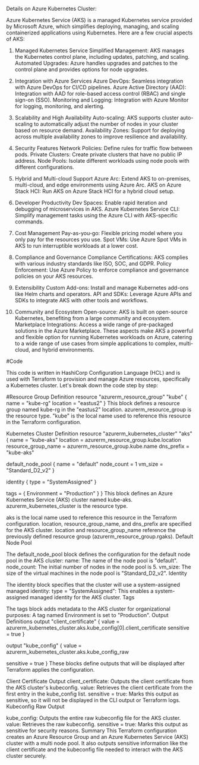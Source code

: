 Details on Azure Kubernetes Cluster:

Azure Kubernetes Service (AKS) is a managed Kubernetes service provided by Microsoft Azure, which simplifies deploying, managing, and scaling containerized applications using Kubernetes. Here are a few crucial aspects of AKS:

1. Managed Kubernetes Service
Simplified Management: AKS manages the Kubernetes control plane, including updates, patching, and scaling.
Automated Upgrades: Azure handles upgrades and patches to the control plane and provides options for node upgrades.

2. Integration with Azure Services
Azure DevOps: Seamless integration with Azure DevOps for CI/CD pipelines.
Azure Active Directory (AAD): Integration with AAD for role-based access control (RBAC) and single sign-on (SSO).
Monitoring and Logging: Integration with Azure Monitor for logging, monitoring, and alerting.

3. Scalability and High Availability
Auto-scaling: AKS supports cluster auto-scaling to automatically adjust the number of nodes in your cluster based on resource demand.
Availability Zones: Support for deploying across multiple availability zones to improve resilience and availability.

4. Security Features
Network Policies: Define rules for traffic flow between pods.
Private Clusters: Create private clusters that have no public IP address.
Node Pools: Isolate different workloads using node pools with different configurations.

5. Hybrid and Multi-cloud Support
Azure Arc: Extend AKS to on-premises, multi-cloud, and edge environments using Azure Arc.
AKS on Azure Stack HCI: Run AKS on Azure Stack HCI for a hybrid cloud setup.

6. Developer Productivity
Dev Spaces: Enable rapid iteration and debugging of microservices in AKS.
Azure Kubernetes Service CLI: Simplify management tasks using the Azure CLI with AKS-specific commands.

7. Cost Management
Pay-as-you-go: Flexible pricing model where you only pay for the resources you use.
Spot VMs: Use Azure Spot VMs in AKS to run interruptible workloads at a lower cost.

8. Compliance and Governance
Compliance Certifications: AKS complies with various industry standards like ISO, SOC, and GDPR.
Policy Enforcement: Use Azure Policy to enforce compliance and governance policies on your AKS resources.

9. Extensibility
Custom Add-ons: Install and manage Kubernetes add-ons like Helm charts and operators.
API and SDKs: Leverage Azure APIs and SDKs to integrate AKS with other tools and workflows.

10. Community and Ecosystem
Open-source: AKS is built on open-source Kubernetes, benefiting from a large community and ecosystem.
Marketplace Integrations: Access a wide range of pre-packaged solutions in the Azure Marketplace.
These aspects make AKS a powerful and flexible option for running Kubernetes workloads on Azure, catering to a wide range of use cases from simple applications to complex, multi-cloud, and hybrid environments.



#Code

This code is written in HashiCorp Configuration Language (HCL) and is used with Terraform to provision and manage Azure resources, specifically a Kubernetes cluster. Let's break down the code step by step:

#Resource Group Definition
resource "azurerm_resource_group" "kube" {
  name     = "kube-rg"
  location = "eastus2"
}
This block defines a resource group named kube-rg in the "eastus2" location.
azurerm_resource_group is the resource type.
"kube" is the local name used to reference this resource in the Terraform configuration.

Kubernetes Cluster Definition
resource "azurerm_kubernetes_cluster" "aks" {
  name                = "kube-aks"
  location            = azurerm_resource_group.kube.location
  resource_group_name = azurerm_resource_group.kube.name
  dns_prefix          = "kube-aks"

  default_node_pool {
    name       = "default"
    node_count = 1
    vm_size    = "Standard_D2_v2"
  }

  identity {
    type = "SystemAssigned"
  }

  tags = {
    Environment = "Production"
  }
}
This block defines an Azure Kubernetes Service (AKS) cluster named kube-aks.
azurerm_kubernetes_cluster is the resource type.

aks is the local name used to reference this resource in the Terraform configuration.
location, resource_group_name, and dns_prefix are specified for the AKS cluster.
location and resource_group_name reference the previously defined resource group (azurerm_resource_group.rgaks).
Default Node Pool

The default_node_pool block defines the configuration for the default node pool in the AKS cluster:
name: The name of the node pool is "default".
node_count: The initial number of nodes in the node pool is 5.
vm_size: The size of the virtual machines in the node pool is "Standard_D2_v2".
Identity

The identity block specifies that the cluster will use a system-assigned managed identity:
type = "SystemAssigned": This enables a system-assigned managed identity for the AKS cluster.
Tags

The tags block adds metadata to the AKS cluster for organizational purposes:
A tag named Environment is set to "Production".
Output Definitions
output "client_certificate" {
  value     = azurerm_kubernetes_cluster.aks.kube_config[0].client_certificate
  sensitive = true
}

output "kube_config" {
  value = azurerm_kubernetes_cluster.aks.kube_config_raw

  sensitive = true
}
These blocks define outputs that will be displayed after Terraform applies the configuration.

Client Certificate Output
client_certificate: Outputs the client certificate from the AKS cluster's kubeconfig.
value: Retrieves the client certificate from the first entry in the kube_config list.
sensitive = true: Marks this output as sensitive, so it will not be displayed in the CLI output or Terraform logs.
Kubeconfig Raw Output

kube_config: Outputs the entire raw kubeconfig file for the AKS cluster.
value: Retrieves the raw kubeconfig.
sensitive = true: Marks this output as sensitive for security reasons.
Summary
This Terraform configuration creates an Azure Resource Group and an Azure Kubernetes Service (AKS) cluster with a multi node pool. It also outputs sensitive information like the client certificate and the kubeconfig file needed to interact with the AKS cluster securely.










